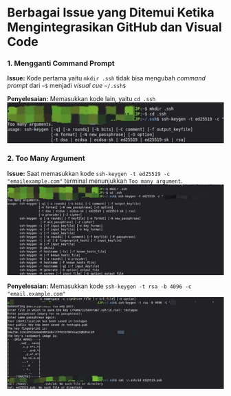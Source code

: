 # Berbagai Issue yang Ditemui Ketika Mengintegrasikan GitHub dan Visual Code

### 1. Mengganti Command Prompt 
   **Issue:** Kode pertama yaitu `mkdir .ssh` tidak bisa mengubah *command prompt* dari `~$` menjadi *visual cue* `~/.ssh$` 
   
   **Penyelesaian:** Memasukkan kode lain, yaitu `cd .ssh` 
   ![issue ssh](/session%201/img/ssh%20issue.jpeg)

### 2. Too Many Argument 
   **Issue:** Saat memasukkan kode `ssh-keygen -t ed25519 -c "emailexample.com"` terminal menunjukkan `Too many argument`.
   ![toomanyargument](/session%201/img/intgrasissh.jpeg)

   **Penyelesaian:** Memasukkan kode `ssh-keygen -t rsa -b 4096 -c "email.example.com"`
   ![ssh key bener](/session%201/img/integrasicat.jpeg)
   
